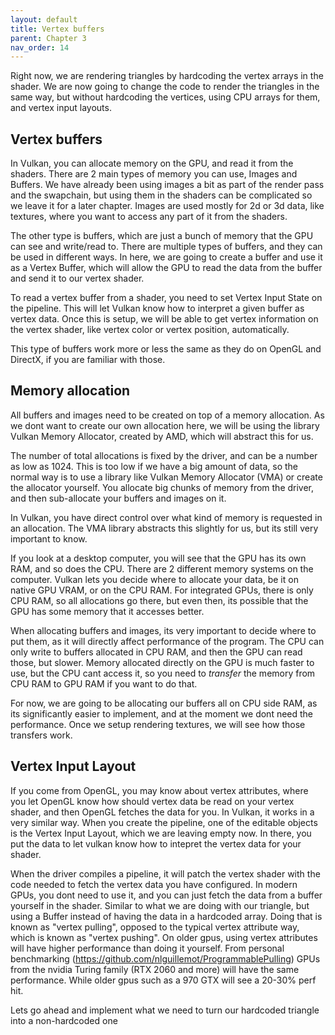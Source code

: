 ```yaml
---
layout: default
title: Vertex buffers
parent: Chapter 3
nav_order: 14
---
```


Right now, we are rendering triangles by hardcoding the vertex arrays in the shader. We are now going to change the code to render the triangles in the same way, but without hardcoding the vertices, using CPU arrays for them, and vertex input layouts.

## Vertex buffers
In Vulkan, you can allocate memory on the GPU, and read it from the shaders. There are 2 main types of memory you can use, Images and Buffers.
We have already been using images a bit as part of the render pass and the swapchain, but using them in the shaders can be complicated so we leave it for a later chapter. Images are used mostly for 2d or 3d data, like textures, where you want to access any part of it from the shaders.

The other type is buffers, which are just a bunch of memory that the GPU can see and write/read to. There are multiple types of buffers, and they can be used in different ways. In here, we are going to create a buffer and use it as a Vertex Buffer, which will allow the GPU to read the data from the buffer and send it to our vertex shader.

To read a vertex buffer from a shader, you need to set Vertex Input State on the pipeline. This will let Vulkan know how to interpret a given buffer as vertex data. Once this is setup, we will be able to get vertex information on the vertex shader, like vertex color or vertex position, automatically.

This type of buffers work more or less the same as they do on OpenGL and DirectX, if you are familiar with those.

## Memory allocation
All buffers and images need to be created on top of a memory allocation. As we dont want to create our own allocation here, we will be using the library Vulkan Memory Allocator, created by AMD, which will abstract this for us.

The number of total allocations is fixed by the driver, and can be a number as low as 1024. This is too low if we have a big amount of data, so the normal way is to use a library like Vulkan Memory Allocator (VMA) or create the allocator yourself. You allocate big chunks of memory from the driver, and then sub-allocate your buffers and images on it.

In Vulkan, you have direct control over what kind of memory is requested in an allocation. The VMA library abstracts this slightly for us, but its still very important to know.

If you look at a desktop computer, you will see that the GPU has its own RAM, and so does the CPU. There are 2 different memory systems on the computer. Vulkan lets you decide where to allocate your data, be it on native GPU VRAM, or on the CPU RAM. For integrated GPUs, there is only CPU RAM, so all allocations go there, but even then, its possible that the GPU has some memory that it accesses better.

When allocating buffers and images, its very important to decide where to put them, as it will directly affect performance of the program.
The CPU can only write to buffers allocated in CPU RAM, and then the GPU can read those, but slower. Memory allocated directly on the GPU is much faster to use, but the CPU cant access it, so you need to *transfer* the memory from CPU RAM to GPU RAM if you want to do that.

For now, we are going to be allocating our buffers all on CPU side RAM, as its significantly easier to implement, and at the moment we dont need the performance. Once we setup rendering textures, we will see how those transfers work.

## Vertex Input Layout
If you come from OpenGL, you may know about vertex attributes, where you let OpenGL know how should vertex data be read on your vertex shader, and then OpenGL fetches the data for you.
In Vulkan, it works in a very similar way. When you create the pipeline, one of the editable objects is the Vertex Input Layout, which we are leaving empty now. In there, you put the data to let vulkan know how to intepret the vertex data for your shader.

When the driver compiles a pipeline, it will patch the vertex shader with the code needed to fetch the vertex data you have configured. In modern GPUs, you dont need to use it, and you can just fetch the data from a buffer yourself in the shader. Similar to what we are doing with our triangle, but using a Buffer instead of having the data in a hardcoded array. Doing that is known as "vertex pulling", opposed to the typical vertex attribute way, which is known as "vertex pushing". On older gpus, using vertex attributes will have higher performance than doing it yourself. From personal benchmarking (https://github.com/nlguillemot/ProgrammablePulling) GPUs from the nvidia Turing family (RTX 2060 and more) will have the same performance. While older gpus such as a 970 GTX will see a 20-30% perf hit.

Lets go ahead and implement what we need to turn our hardcoded triangle into a non-hardcoded one




